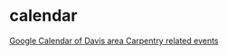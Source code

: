# calendar

[Google Calendar of Davis area Carpentry related events](https://calendar.google.com/calendar?cid=amgyMm5scDNlMWdlMWNtNXI1bWc5bzhsaG9AZ3JvdXAuY2FsZW5kYXIuZ29vZ2xlLmNvbQ)
